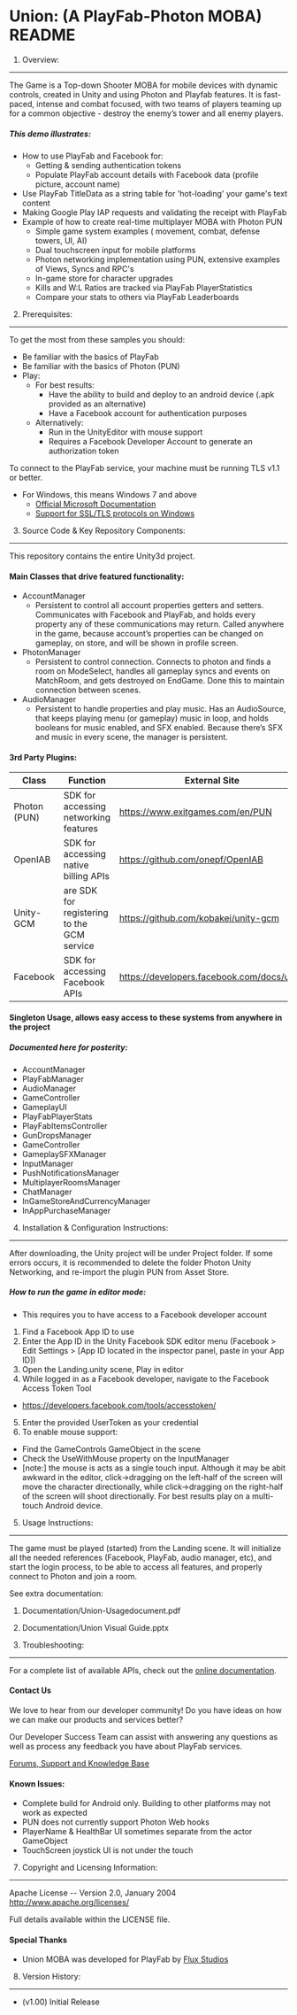 Union: (A PlayFab-Photon MOBA) README
========
1. Overview:
----
The Game is a Top-down Shooter MOBA for mobile devices with dynamic controls, created in Unity and using Photon and Playfab features. It is fast-paced, intense and combat focused, with two teams of players teaming up for a common objective - destroy the enemy’s tower and all enemy players.

##### This demo illustrates:
* How to use PlayFab and Facebook for:
  * Getting & sending authentication tokens
  * Populate PlayFab account details with Facebook data (profile picture, account name)
* Use PlayFab TitleData as a string table for 'hot-loading' your game's text content
* Making Google Play IAP requests and validating the receipt with PlayFab
* Example of how to create real-time multiplayer MOBA with Photon PUN
  * Simple game system examples ( movement, combat, defense towers, UI, AI)
  * Dual touchscreen input for mobile platforms
  * Photon networking implementation using PUN, extensive examples of Views, Syncs and RPC's
  * In-game store for character upgrades 
  * Kills and W:L Ratios are tracked via PlayFab PlayerStatistics
  * Compare your stats to others via PlayFab Leaderboards


2. Prerequisites:
----
To get the most from these samples you should:
* Be familiar with the basics of PlayFab 
* Be familiar with the basics of Photon (PUN)
* Play:
  * For best results: 
    * Have the ability to build and deploy to an android device (.apk provided as an alternative)
    * Have a Facebook account for authentication purposes
  * Alternatively:
    * Run in the UnityEditor with mouse support
    * Requires a Facebook Developer Account to generate an authorization token

To connect to the PlayFab service, your machine must be running TLS v1.1 or better.
  * For Windows, this means Windows 7 and above
    * [Official Microsoft Documentation](https://msdn.microsoft.com/en-us/library/windows/desktop/aa380516%28v=vs.85%29.aspx)
    * [Support for SSL/TLS protocols on Windows](http://blogs.msdn.com/b/kaushal/archive/2011/10/02/support-for-ssl-tls-protocols-on-windows.aspx)

3. Source Code & Key Repository Components:
----
This repository contains the entire Unity3d project. 

#### Main Classes that drive featured functionality:
* AccountManager
  * Persistent to control all account properties getters and setters. Communicates with Facebook and PlayFab, and holds every property any of these communications may return. Called anywhere in the game, because account’s properties can be changed on gameplay, on store, and will be shown in profile screen.
* PhotonManager
  * Persistent to control connection. Connects to photon and finds a room on ModeSelect, handles all gameplay syncs and events on MatchRoom, and gets destroyed on EndGame. Done this to maintain connection between scenes.
* AudioManager
  * Persistent to handle properties and play music. Has an AudioSource, that keeps playing menu (or gameplay) music in loop, and holds booleans for music enabled, and SFX enabled. Because there’s SFX and music in every scene, the manager is persistent.

#### 3rd Party Plugins:
| Class        | Function           | External Site  |
| ------------- | ------------- | ----- |
| Photon (PUN) | SDK for accessing networking features | https://www.exitgames.com/en/PUN |
| OpenIAB      | SDK for accessing native billing APIs   | https://github.com/onepf/OpenIAB |
| Unity-GCM | are SDK for registering to the GCM service | https://github.com/kobakei/unity-gcm |
| Facebook | SDK for accessing Facebook APIs | https://developers.facebook.com/docs/unity |

#### Singleton Usage, allows easy access to these systems from anywhere in the project
##### Documented here for posterity:
* AccountManager
* PlayFabManager
* AudioManager
* GameController
* GameplayUI
* PlayFabPlayerStats
* PlayFabItemsController
* GunDropsManager
* GameController
* GameplaySFXManager
* InputManager
* PushNotificationsManager
* MultiplayerRoomsManager
* ChatManager
* InGameStoreAndCurrencyManager
* InAppPurchaseManager


4. Installation & Configuration Instructions:
----
After downloading, the Unity project will be under Project folder.
If some errors occurs, it is recommended to delete the folder Photon Unity Networking, and re-import the plugin PUN from Asset Store.

##### How to run the game in editor mode:
* This requires you to have access to a Facebook developer account
1. Find a Facebook App ID to use
2. Enter the App ID in the Unity Facebook SDK editor menu (Facebook > Edit Settings > [App ID located in the inspector panel, paste in your App ID])
3. Open the Landing.unity scene, Play in editor
4. While logged in as a Facebook developer, navigate to the Facebook Access Token Tool 
  * https://developers.facebook.com/tools/accesstoken/
5. Enter the provided UserToken as your credential
6. To enable mouse support:
  * Find the GameControls GameObject in the scene
  * Check the UseWithMouse property on the InputManager 
  * [note:] the mouse is acts as a single touch input. Although it may be abit awkward in the editor, click->dragging on the left-half of the screen will move the character directionally, while click->dragging on the right-half of the screen will shoot directionally. For best results play on a multi-touch Android device.


5. Usage Instructions:
----
The game m​ust​ be played (started) from the Landing scene. It will initialize all the needed references (Facebook, PlayFab, audio manager, etc), and start the login process, to be able to access all features, and properly connect to Photon and join a room.

See extra documentation:
  1. Documentation/Union-Usagedocument.pdf
  2. Documentation/Union Visual Guide.pptx

6. Troubleshooting:
----
For a complete list of available APIs, check out the [online documentation](http://api.playfab.com/Documentation/).

#### Contact Us
We love to hear from our developer community! 
Do you have ideas on how we can make our products and services better? 

Our Developer Success Team can assist with answering any questions as well as process any feedback you have about PlayFab services.

[Forums, Support and Knowledge Base](https://support.playfab.com/support/home)

#### Known Issues:
* Complete build for Android only. Building to other platforms may not work as expected
* PUN does not currently support Photon Web hooks
* PlayerName & HealthBar UI sometimes separate from the actor GameObject
* TouchScreen joystick UI is not under the touch

7. Copyright and Licensing Information:
----
  Apache License -- 
  Version 2.0, January 2004
  http://www.apache.org/licenses/

  Full details available within the LICENSE file.

#### Special Thanks
* Union MOBA was developed for PlayFab by [Flux Studios](http://www.fluxgamestudio.com/)


8. Version History:
----
* (v1.00) Initial Release


